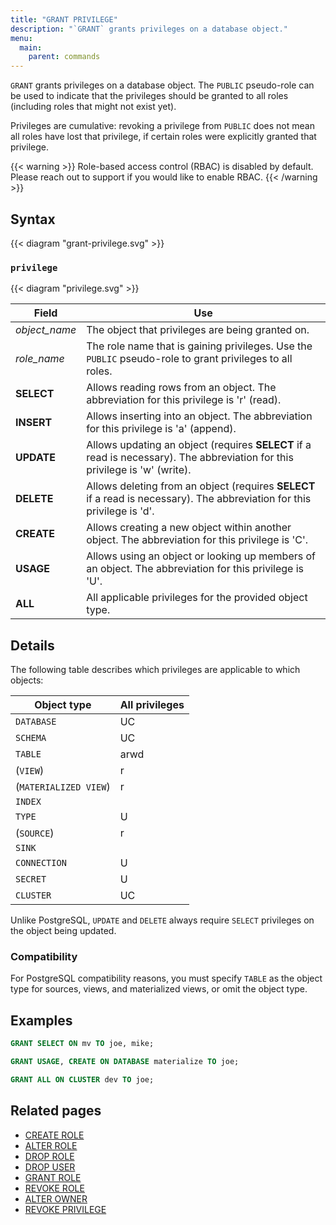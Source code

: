 ```yaml
---
title: "GRANT PRIVILEGE"
description: "`GRANT` grants privileges on a database object."
menu:
  main:
    parent: commands
---
```


`GRANT` grants privileges on a database object. The `PUBLIC` pseudo-role can
be used to indicate that the privileges should be granted to all roles
(including roles that might not exist yet).

Privileges are cumulative: revoking a privilege from `PUBLIC` does not mean all
roles have lost that privilege, if certain roles were explicitly granted that
privilege.

{{< warning >}}
Role-based access control (RBAC) is disabled by default. Please reach out to support if you would
like to enable RBAC.
{{< /warning >}}


## Syntax

{{< diagram "grant-privilege.svg" >}}

### `privilege`

{{< diagram "privilege.svg" >}}

Field         | Use
--------------|--------------------------------------------------
_object_name_ | The object that privileges are being granted on.
_role_name_   | The role name that is gaining privileges. Use the `PUBLIC` pseudo-role to grant privileges to all roles.
**SELECT**    | Allows reading rows from an object. The abbreviation for this privilege is 'r' (read).
**INSERT**    | Allows inserting into an object. The abbreviation for this privilege is 'a' (append).
**UPDATE**    | Allows updating an object (requires **SELECT** if a read is necessary). The abbreviation for this privilege is 'w' (write).
**DELETE**    | Allows deleting from an object (requires **SELECT** if a read is necessary). The abbreviation for this privilege is 'd'.
**CREATE**    | Allows creating a new object within another object. The abbreviation for this privilege is 'C'.
**USAGE**     | Allows using an object or looking up members of an object. The abbreviation for this privilege is 'U'.
**ALL**       | All applicable privileges for the provided object type.

## Details

The following table describes which privileges are applicable to which objects:

| Object type           | All privileges |
|-----------------------|----------------|
| `DATABASE`            | UC             |
| `SCHEMA`              | UC             |
| `TABLE`               | arwd           |
| (`VIEW`)              | r              |
| (`MATERIALIZED VIEW`) | r              |
| `INDEX`               |                |
| `TYPE`                | U              |
| (`SOURCE`)            | r              |
| `SINK`                |                |
| `CONNECTION`          | U              |
| `SECRET`              | U              |
| `CLUSTER`             | UC             |

Unlike PostgreSQL, `UPDATE` and `DELETE` always require `SELECT` privileges on the object being
updated.

### Compatibility

For PostgreSQL compatibility reasons, you must specify `TABLE` as the object
type for sources, views, and materialized views, or omit the object type.

## Examples

```sql
GRANT SELECT ON mv TO joe, mike;
```

```sql
GRANT USAGE, CREATE ON DATABASE materialize TO joe;
```

```sql
GRANT ALL ON CLUSTER dev TO joe;
```

## Related pages

- [CREATE ROLE](../create-role)
- [ALTER ROLE](../alter-role)
- [DROP ROLE](../drop-role)
- [DROP USER](../drop-user)
- [GRANT ROLE](../grant-role)
- [REVOKE ROLE](../revoke-role)
- [ALTER OWNER](../alter-owner)
- [REVOKE PRIVILEGE](../revoke-privilege)
